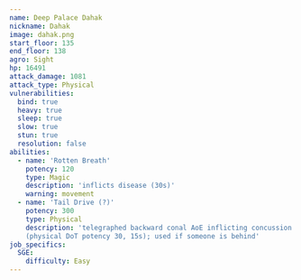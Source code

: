 ```yaml
---
name: Deep Palace Dahak
nickname: Dahak
image: dahak.png
start_floor: 135
end_floor: 138
agro: Sight
hp: 16491
attack_damage: 1081
attack_type: Physical
vulnerabilities:
  bind: true
  heavy: true
  sleep: true
  slow: true
  stun: true
  resolution: false
abilities:
  - name: 'Rotten Breath'
    potency: 120
    type: Magic
    description: 'inflicts disease (30s)'
    warning: movement
  - name: 'Tail Drive (?)'
    potency: 300
    type: Physical
    description: 'telegraphed backward conal AoE inflicting concussion
    (physical DoT potency 30, 15s); used if someone is behind'
job_specifics:
  SGE:
    difficulty: Easy
---
```

